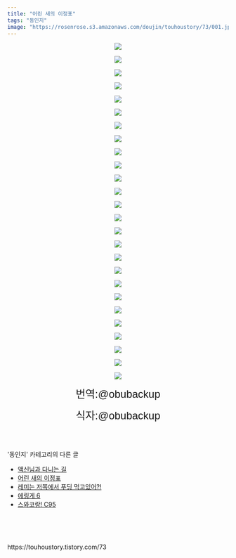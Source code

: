 ```yaml
---
title: "어린 새의 이정표"
tags: "동인지"
image: "https://rosenrose.s3.amazonaws.com/doujin/touhoustory/73/001.jpg"
---
```

<div class="article">
<div class="article">
<div class="tt_article_useless_p_margin"><p style="text-align: center; clear: none; float: none;"><span class="imageblock" style="display:inline-block;width:672px;;height:auto;max-width:100%"><img src="{{ site.imgserver1 }}/touhoustory/73/001.jpg"/></span></p><p style="text-align: center; clear: none; float: none;"><span class="imageblock" style="display:inline-block;width:674px;;height:auto;max-width:100%"><img src="{{ site.imgserver1 }}/touhoustory/73/002.jpg"/></span></p><p style="text-align: center; clear: none; float: none;"><span class="imageblock" style="display:inline-block;width:674px;;height:auto;max-width:100%"><img src="{{ site.imgserver1 }}/touhoustory/73/003.jpg"/></span></p><p style="text-align: center; clear: none; float: none;"><span class="imageblock" style="display:inline-block;width:674px;;height:auto;max-width:100%"><img src="{{ site.imgserver1 }}/touhoustory/73/004.jpg"/></span></p><p style="text-align: center; clear: none; float: none;"><span class="imageblock" style="display:inline-block;width:674px;;height:auto;max-width:100%"><img src="{{ site.imgserver1 }}/touhoustory/73/005.jpg"/></span></p><p style="text-align: center; clear: none; float: none;"><span class="imageblock" style="display:inline-block;width:674px;;height:auto;max-width:100%"><img src="{{ site.imgserver1 }}/touhoustory/73/006.jpg"/></span></p><p style="text-align: center; clear: none; float: none;"><span class="imageblock" style="display:inline-block;width:674px;;height:auto;max-width:100%"><img src="{{ site.imgserver1 }}/touhoustory/73/007.jpg"/></span></p><p style="text-align: center; clear: none; float: none;"><span class="imageblock" style="display:inline-block;width:674px;;height:auto;max-width:100%"><img src="{{ site.imgserver1 }}/touhoustory/73/008.jpg"/></span></p><p style="text-align: center; clear: none; float: none;"><span class="imageblock" style="display:inline-block;width:674px;;height:auto;max-width:100%"><img src="{{ site.imgserver1 }}/touhoustory/73/009.jpg"/></span></p><p style="text-align: center; clear: none; float: none;"><span class="imageblock" style="display:inline-block;width:674px;;height:auto;max-width:100%"><img src="{{ site.imgserver1 }}/touhoustory/73/010.jpg"/></span></p><p style="text-align: center; clear: none; float: none;"><span class="imageblock" style="display:inline-block;width:674px;;height:auto;max-width:100%"><img src="{{ site.imgserver1 }}/touhoustory/73/011.jpg"/></span></p><p style="text-align: center; clear: none; float: none;"><span class="imageblock" style="display:inline-block;width:674px;;height:auto;max-width:100%"><img src="{{ site.imgserver1 }}/touhoustory/73/012.jpg"/></span></p><p style="text-align: center; clear: none; float: none;"><span class="imageblock" style="display:inline-block;width:674px;;height:auto;max-width:100%"><img src="{{ site.imgserver1 }}/touhoustory/73/013.jpg"/></span></p><p style="text-align: center; clear: none; float: none;"><span class="imageblock" style="display:inline-block;width:674px;;height:auto;max-width:100%"><img src="{{ site.imgserver1 }}/touhoustory/73/014.jpg"/></span></p><p style="text-align: center; clear: none; float: none;"><span class="imageblock" style="display:inline-block;width:674px;;height:auto;max-width:100%"><img src="{{ site.imgserver1 }}/touhoustory/73/015.jpg"/></span></p><p style="text-align: center; clear: none; float: none;"><span class="imageblock" style="display:inline-block;width:674px;;height:auto;max-width:100%"><img src="{{ site.imgserver1 }}/touhoustory/73/016.jpg"/></span></p><p style="text-align: center; clear: none; float: none;"><span class="imageblock" style="display:inline-block;width:674px;;height:auto;max-width:100%"><img src="{{ site.imgserver1 }}/touhoustory/73/017.jpg"/></span></p><p style="text-align: center; clear: none; float: none;"><span class="imageblock" style="display:inline-block;width:674px;;height:auto;max-width:100%"><img src="{{ site.imgserver1 }}/touhoustory/73/018.jpg"/></span></p><p style="text-align: center; clear: none; float: none;"><span class="imageblock" style="display:inline-block;width:674px;;height:auto;max-width:100%"><img src="{{ site.imgserver1 }}/touhoustory/73/019.jpg"/></span></p><p style="text-align: center; clear: none; float: none;"><span class="imageblock" style="display:inline-block;width:674px;;height:auto;max-width:100%"><img src="{{ site.imgserver1 }}/touhoustory/73/020.jpg"/></span></p><p style="text-align: center; clear: none; float: none;"><span class="imageblock" style="display:inline-block;width:674px;;height:auto;max-width:100%"><img src="{{ site.imgserver1 }}/touhoustory/73/021.jpg"/></span></p><p style="text-align: center; clear: none; float: none;"><span class="imageblock" style="display:inline-block;width:674px;;height:auto;max-width:100%"><img src="{{ site.imgserver1 }}/touhoustory/73/022.jpg"/></span></p><p style="text-align: center; clear: none; float: none;"><span class="imageblock" style="display:inline-block;width:674px;;height:auto;max-width:100%"><img src="{{ site.imgserver1 }}/touhoustory/73/023.jpg"/></span></p><p style="text-align: center; clear: none; float: none;"><span class="imageblock" style="display:inline-block;width:674px;;height:auto;max-width:100%"><img src="{{ site.imgserver1 }}/touhoustory/73/024.jpg"/></span></p><p style="text-align: center; clear: none; float: none;"><span class="imageblock" style="display:inline-block;width:674px;;height:auto;max-width:100%"><img src="{{ site.imgserver1 }}/touhoustory/73/025.jpg"/></span></p><p style="text-align: center; clear: none; float: none;"><span class="imageblock" style="display:inline-block;width:672px;;height:auto;max-width:100%"><img src="{{ site.imgserver1 }}/touhoustory/73/026.jpg"/></span></p><p style="text-align: center;"><span style='font-family: "맑은 고딕", sans-serif; font-size: 18pt;'>번역:@obubackup</span></p><p style="text-align: center;"><span style='font-family: "맑은 고딕", sans-serif; font-size: 24px;'>식자:@obubackup</span><br/></p> </div>
</div></div><br/>
<div class="tagTrail">
</div><br/>
<div class="another">
<p>'동인지' 카테고리의 다른 글</p>
<ul>
<li><a href="/touhoustory_74">액신님과 다니는 길</a></li>
<li><a href="/touhoustory_73">어린 새의 이정표</a></li>
<li><a href="/touhoustory_71">레미는 저쪽에서 푸딩 먹고있어?!</a></li>
<li><a href="/touhoustory_70">에링게 6</a></li>
<li><a href="/touhoustory_69">스와코랑! C95</a></li>
</ul>
</div><br/>
<div class="cb_lstcomment">
</div><br/>
<br/>
<p id="refer">https://touhoustory.tistory.com/73</p>
<br/>
